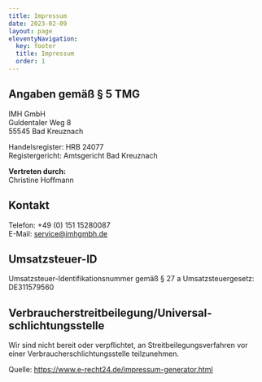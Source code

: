 ```yaml
---
title: Impressum
date: 2023-02-09
layout: page
eleventyNavigation:
  key: footer
  title: Impressum
  order: 1
---
```

## Angaben gemäß § 5 TMG

IMH GmbH\
Guldentaler Weg 8\
55545 Bad Kreuznach

Handelsregister: HRB 24077\
Registergericht: Amtsgericht Bad Kreuznach

**Vertreten durch:**\
Christine Hoffmann

## Kontakt

Telefon: +49 (0) 151 15280087\
E-Mail: service@imhgmbh.de

## Umsatzsteuer-ID

Umsatzsteuer-Identifikationsnummer gemäß § 27 a Umsatzsteuergesetz:\
DE311579560

## Verbraucher­streit­beilegung/Universal­schlichtungs­stelle

Wir sind nicht bereit oder verpflichtet, an Streitbeilegungsverfahren vor einer Verbraucherschlichtungsstelle teilzunehmen.

Quelle: <https://www.e-recht24.de/impressum-generator.html>